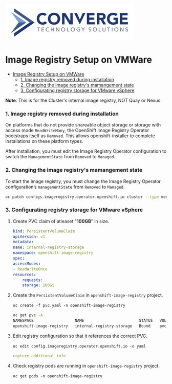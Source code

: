 ![header](../img/convergenewlogo.png)

# Image Registry Setup on VMWare

- [Image Registry Setup on VMWare](#image-registry-setup-on-vmware)
    - [1. Image registry removed during installation](#image-registry-removed-during-installation)
    - [2. Changing the image registry's mamangement state](#2-changing-the-image-registrys-mamangement-state)
    - [3. Configurating registry storage for VMware vSphere](#3-configurating-registry-storage-for-vmware-vsphere)

<div style="page-break-after: always;"></div>

**Note**: This is for the Cluster's internal image registry, NOT Quay or Nexus.

### 1. Image registry removed during installation

On platforms that do not provide shareable object storage or storage with access mode `ReadWriteMany`, the OpenShift Image Registry Operator bootstraps itself as `Removed`. This allows openshift-installer to complete installations on these platform types.

After installation, you must edit the Image Registry Operator configuration to switch the `ManagementState` from `Removed` to `Managed`.

### 2. Changing the image registry's mamangement state 

To start the image registry, you must change the Image Registry Operator configuration’s `managementState` from `Removed` to `Managed`.

```bash
oc patch configs.imageregistry.operator.openshift.io cluster --type merge --patch '{"spec":{"managementState":"Managed"}}'
```

### 3. Configurating registry storage for VMware vSphere
1. Create PVC claim of atleaset "**100GB**" in size.
    ```yaml
    kind: PersistentVolumeClaim
    apiVersion: v1
    metadata:
    name: internal-registry-storage
    namespace: openshift-image-registry 
    spec:
    accessModes:
    - ReadWriteOnce 
    resources:
        requests:
        storage: 100Gi 
    ```
2. Create the `PersistentVolumeClaim` in `openshift-image-registry` project.
    
    `oc create -f pvc.yaml -n openshift-image-registry`

    ```bash
    oc get pvc -A
    NAMESPACE                  NAME                        STATUS   VOLUME                                     CAPACITY   ACCESS MODES   STORAGECLASS   AGE
    openshift-image-registry   internal-registry-storage   Bound    pvc-d74a57aa-2e43-4292-b3f8-8c2576c22024   100Gi      RWO            thin           55d
    ```

3. Edit registry configuration so that it references the correct PVC.

    `oc edit config.imageregistry.operator.openshift.io -o yaml`

    ```yaml
    capture additional info 
    ```
4. Check registry pods are running in `openshift-image-registry` project.

    `oc get pods -n openshift-image-registry`